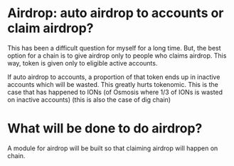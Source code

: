 # Airdrop: auto airdrop to accounts or claim airdrop?
This has been a difficult question for myself for a long time. But, the best option for a chain is to give airdrop only to people who claims airdrop. This way, token is given only to eligible active accounts.

If auto airdrop to accounts, a proportion of that token ends up in inactive accounts which will be wasted. This greatly hurts tokenomic. This is the case that has happened to IONs (of Osmosis where 1/3 of IONs is wasted on inactive accounts) (this is also the case of dig chain)

# What will be done to do airdrop?
A module for airdrop will be built so that claiming airdrop will happen on chain. 
